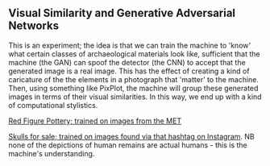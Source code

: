 ## Visual Similarity and Generative Adversarial Networks

This is an experiment; the idea is that we can train the machine to 'know' what certain classes of archaeological materials look like, sufficient that the machine (the GAN) can spoof the detector (the CNN) to accept that the generated image is a real image. This has the effect of creating a kind of caricature of the the elements in a photograph that 'matter' to the machine. Then, using something like PixPlot, the machine will group these generated images in terms of their visual similarities. In this way, we end up with a kind of computational stylistics. 

[Red Figure Pottery; trained on images from the MET](generated_red_fig)

[Skulls for sale; trained on images found via that hashtag on Instagram](generated_skulls). NB none of the depictions of human remains are actual humans - this is the machine's understanding.
